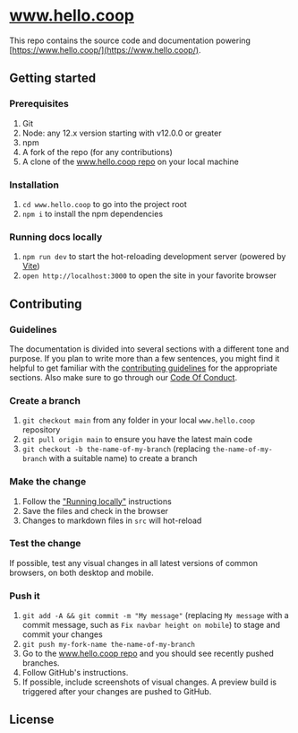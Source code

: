 # www.hello.coop

This repo contains the source code and documentation powering [https://www.hello.coop/](https://www.hello.coop/).

## Getting started

### Prerequisites

1. Git
1. Node: any 12.x version starting with v12.0.0 or greater
1. npm
1. A fork of the repo (for any contributions)
1. A clone of the [www.hello.coop repo](https://github.com/hellocoop/www.hello.coop) on your local machine

### Installation

1. `cd www.hello.coop` to go into the project root
1. `npm i` to install the npm dependencies

### Running docs locally

1. `npm run dev` to start the hot-reloading development server (powered by [Vite](https://vitejs.dev/))
1. `open http://localhost:3000` to open the site in your favorite browser

## Contributing

### Guidelines

The documentation is divided into several sections with a different tone and purpose. If you plan to write more than a few sentences, you might find it helpful to get familiar with the [contributing guidelines]() for the appropriate sections. Also make sure to go through our [Code Of Conduct](https://github.com/hellocoop/www.hello.coop/blob/main/CODE_OF_CONDUCT.md).

### Create a branch

1. `git checkout main` from any folder in your local `www.hello.coop` repository
1. `git pull origin main` to ensure you have the latest main code
1. `git checkout -b the-name-of-my-branch` (replacing `the-name-of-my-branch` with a suitable name) to create a branch

### Make the change

1. Follow the ["Running locally"](#running-locally) instructions
1. Save the files and check in the browser
  1. Changes to markdown files in `src` will hot-reload

### Test the change

If possible, test any visual changes in all latest versions of common browsers, on both desktop and mobile.

### Push it

1. `git add -A && git commit -m "My message"` (replacing `My message` with a commit message, such as `Fix navbar height on mobile`) to stage and commit your changes
1. `git push my-fork-name the-name-of-my-branch`
1. Go to the [www.hello.coop repo](https://github.com/hellocoop/www.hello.coop) and you should see recently pushed branches.
1. Follow GitHub's instructions.
1. If possible, include screenshots of visual changes. A preview build is triggered after your changes are pushed to GitHub.


## License
